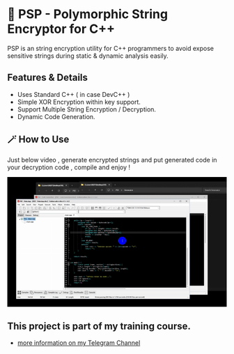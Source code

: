 # 🐰 PSP - Polymorphic String Encryptor for C++
PSP is an string encryption utility for C++ programmers to avoid expose sensitive strings during static & dynamic analysis easily.

## Features & Details
- Uses Standard C++ ( in case DevC++ )
- Simple XOR Encryption within key support.
- Support Multiple String Encryption / Decryption.
- Dynamic Code Generation.

## 🪄 How to Use
Just below video , generate encrypted strings and put generated code in your decryption code , compile and enjoy !

![](Video.gif)


## This project is part of my training course.
- [more information on my Telegram Channel]([https://t.me/VSEC_academy])


